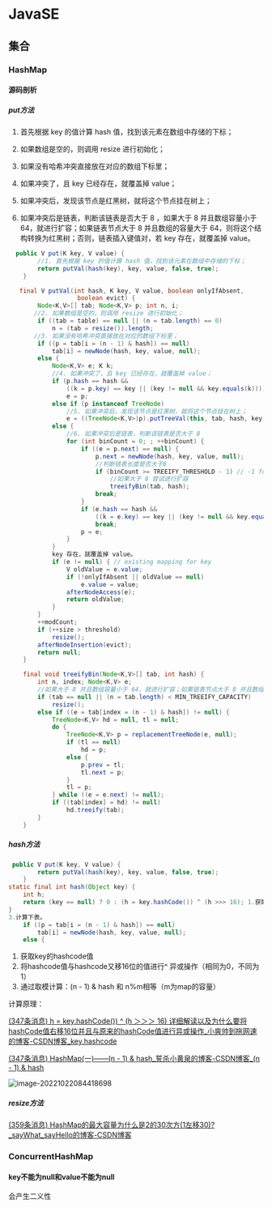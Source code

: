 # JavaSE

## 集合

### HashMap

#### 源码剖析

##### put方法

1. 首先根据 key 的值计算 hash 值，找到该元素在数组中存储的下标；

2. 如果数组是空的，则调用 resize 进行初始化；

3. 如果没有哈希冲突直接放在对应的数组下标里；

4. 如果冲突了，且 key 已经存在，就覆盖掉 value；

5. 如果冲突后，发现该节点是红黑树，就将这个节点挂在树上；

6. 如果冲突后是链表，判断该链表是否大于 8 ，如果大于 8 并且数组容量小于 64，就进行扩容；如果链表节点大于 8 并且数组的容量大于 64，则将这个结构转换为红黑树；否则，链表插入键值对，若 key 存在，就覆盖掉 value。

```java
  public V put(K key, V value) {
        //1. 首先根据 key 的值计算 hash 值，找到该元素在数组中存储的下标；
        return putVal(hash(key), key, value, false, true);
    }    

   final V putVal(int hash, K key, V value, boolean onlyIfAbsent,
                   boolean evict) {
        Node<K,V>[] tab; Node<K,V> p; int n, i;
       //2. 如果数组是空的，则调用 resize 进行初始化；
        if ((tab = table) == null || (n = tab.length) == 0)
            n = (tab = resize()).length;
       //3. 如果没有哈希冲突直接放在对应的数组下标里；
        if ((p = tab[i = (n - 1) & hash]) == null)
            tab[i] = newNode(hash, key, value, null);
        else {
            Node<K,V> e; K k;
            //4. 如果冲突了，且 key 已经存在，就覆盖掉 value；
            if (p.hash == hash &&
                ((k = p.key) == key || (key != null && key.equals(k))))
                e = p;
            else if (p instanceof TreeNode)
                //5. 如果冲突后，发现该节点是红黑树，就将这个节点挂在树上；
                e = ((TreeNode<K,V>)p).putTreeVal(this, tab, hash, key, value);
            else {
                //6. 如果冲突后是链表，判断该链表是否大于 8
                for (int binCount = 0; ; ++binCount) {
                    if ((e = p.next) == null) {
                        p.next = newNode(hash, key, value, null);
                        //判断链表长度是否大于8
                        if (binCount >= TREEIFY_THRESHOLD - 1) // -1 for 1st
                            //如果大于 8 尝试进行扩容
                            treeifyBin(tab, hash);
                        break;
                    }
                    if (e.hash == hash &&
                        ((k = e.key) == key || (key != null && key.equals(k))))
                        break;
                    p = e;
                }
            }
            key 存在，就覆盖掉 value。
            if (e != null) { // existing mapping for key
                V oldValue = e.value;
                if (!onlyIfAbsent || oldValue == null)
                    e.value = value;
                afterNodeAccess(e);
                return oldValue;
            }
        }
        ++modCount;
        if (++size > threshold)
            resize();
        afterNodeInsertion(evict);
        return null;
    }

    final void treeifyBin(Node<K,V>[] tab, int hash) {
        int n, index; Node<K,V> e;
        //如果大于 8 并且数组容量小于 64，就进行扩容；如果链表节点大于 8 并且数组的容量大于 64，则将这个结构转换为红黑树；
        if (tab == null || (n = tab.length) < MIN_TREEIFY_CAPACITY)
            resize();
        else if ((e = tab[index = (n - 1) & hash]) != null) {
            TreeNode<K,V> hd = null, tl = null;
            do {
                TreeNode<K,V> p = replacementTreeNode(e, null);
                if (tl == null)
                    hd = p;
                else {
                    p.prev = tl;
                    tl.next = p;
                }
                tl = p;
            } while ((e = e.next) != null);
            if ((tab[index] = hd) != null)
                hd.treeify(tab);
        }
    }
```

##### hash方法

```java
 public V put(K key, V value) {
        return putVal(hash(key), key, value, false, true);
    }
static final int hash(Object key) {
    int h;
    return (key == null) ? 0 : (h = key.hashCode()) ^ (h >>> 16); 1.获取hash值 2. 取模算hash值
}
3.计算下表。
    if ((p = tab[i = (n - 1) & hash]) == null)
        tab[i] = newNode(hash, key, value, null);
    else {
```

1. 获取key的hashcode值
2. 将hashcode值与hashcode又移16位的值进行^ 异或操作（相同为0，不同为1）
3. 通过取模计算：(n - 1) & hash 和 n%m相等（m为map的容量）

计算原理：

[(347条消息) h = key.hashCode()) ^ (h ＞＞＞ 16) 详细解读以及为什么要将hashCode值右移16位并且与原来的hashCode值进行异或操作_小爽帅到拖网速的博客-CSDN博客_key.hashcode](https://blog.csdn.net/weixin_46195957/article/details/125274802)

[(347条消息) HashMap(一)——(n - 1) & hash_誓杀小黄泉的博客-CSDN博客_(n - 1) & hash](https://blog.csdn.net/weixin_45692584/article/details/115310762)

![image-20221022084418698](https://mynotepicbed.oss-cn-beijing.aliyuncs.com/img/image-20221022084418698.png)

##### resize方法

[(359条消息) HashMap的最大容量为什么是2的30次方(1左移30)?_sayWhat_sayHello的博客-CSDN博客](https://yuwang.blog.csdn.net/article/details/83120324?spm=1001.2101.3001.6650.1&utm_medium=distribute.pc_relevant.none-task-blog-2~default~CTRLIST~Rate-1-83120324-blog-106938380.pc_relevant_recovery_v2&depth_1-utm_source=distribute.pc_relevant.none-task-blog-2~default~CTRLIST~Rate-1-83120324-blog-106938380.pc_relevant_recovery_v2&utm_relevant_index=2)

### ConcurrentHashMap

#### key不能为null和value不能为null

会产生二义性

